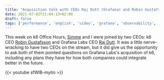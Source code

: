 ```yaml
---
title: "Acquisition talk with CEOs Raj Dutt (Grafana) and Robin Gustafsson (k6) (k6 Office Hours #19)"
date: 2021-07-02T21:04:13+02:00
draft: false
tags: ['performance', 'english', 'video', 'grafana', 'observability', 'k6 office hours', 'k6.io']
---
```

This week on k6 Office Hours, [Simme](https://simme.dev) and I were joined by two CEOs: k6 CEO [Robin Gustafsson](https://www.linkedin.com/in/robinegustafsson/) and Grafana Labs CEO [Raj Dutt](https://twitter.com/nopzor). It was a little nerve-wracking to have two CEOs on the stream, but it did give us the opportunity to ask both of them pointed questions on Grafana Labs's acquisition of k6, including any plans they have for how both companies could integrate better in the future.

{{< youtube sfWIB-myito >}}